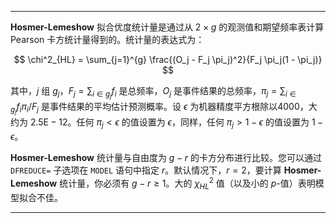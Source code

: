 ------------------------------------------------------------------------

**Hosmer-Lemeshow** 拟合优度统计量是通过从 $2 \times g$ 的观测值和期望频率表计算 Pearson 卡方统计量得到的。统计量的表达式为：

$$
\chi^2_{HL} = \sum_{j=1}^{g} \frac{(O_j - F_j \pi_j)^2}{F_j \pi_j(1 - \pi_j)}
$$

其中，$j$ 组 $g_j$，$F_j = \sum_{i \in g_j} f_i$ 是总频率，$O_j$ 是事件结果的总频率，$\pi_j = \sum_{i \in g_j} f_i \pi_i / F_j$ 是事件结果的平均估计预测概率。设 $\epsilon$ 为机器精度平方根除以4000，大约为 $2.5 \text{E} - 12$。任何 $\pi_j < \epsilon$ 的值设置为 $\epsilon$，同样，任何 $\pi_j > 1 - \epsilon$ 的值设置为 $1 - \epsilon$。

**Hosmer-Lemeshow** 统计量与自由度为 $g - r$ 的卡方分布进行比较。您可以通过 `DFREDUCE=` 子选项在 `MODEL` 语句中指定 $r$。默认情况下，$r = 2$，要计算 **Hosmer-Lemeshow** 统计量，你必须有 $g - r \geq 1$。大的 $\chi^2_{HL}$ 值（以及小的 $p$-值）表明模型拟合不佳。

------------------------------------------------------------------------
